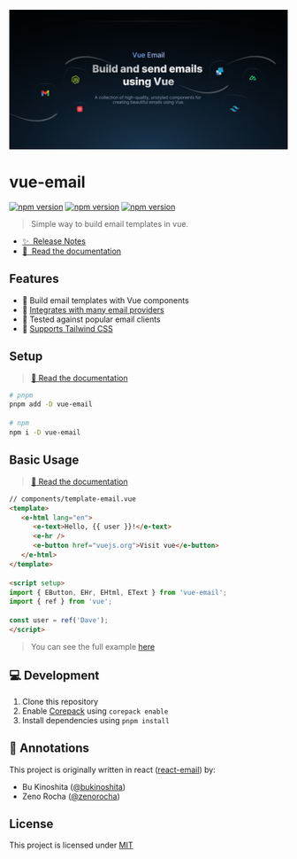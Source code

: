 [![vue-email](../../docs/public/og.png)](https://vue-email.vercel.app)

# vue-email

[![npm version](https://img.shields.io/npm/v/vue-email?color=3492a3&label=)](https://www.npmjs.com/package/vue-email)
[![npm version](https://img.shields.io/npm/dm/vue-email.svg?style=flat&colorA=18181B&colorB=3492a3&label=Downloads)](https://www.npmjs.com/package/vue-email)
[![npm version](https://img.shields.io/npm/l/vue-email.svg?style=flat&colorA=18181B&colorB=3492a3)](https://github.com/Dave136/vue-email/blob/main/LICENSE)

> Simple way to build email templates in vue.

- [✨ &nbsp;Release Notes](https://github.com/Dave136/vue-email/releases)
- [📖 &nbsp;Read the documentation](https://vue-email.vercel.app)

## Features

- 🧩 Build email templates with Vue components
- 📨 [Integrates with many email providers](https://vue-email.vercel.app/integrations/nodemailer.html)
- 🧪 Tested against popular email clients
- 🎨 [Supports Tailwind CSS](https://vue-email.vercel.app/components/tailwind.html)

## Setup

> [📖 Read the documentation](https://vue-email.vercel.app)

```bash
# pnpm
pnpm add -D vue-email

# npm
npm i -D vue-email
```

## Basic Usage

> [📖 Read the documentation](https://vue-email.vercel.app)

```html
// components/template-email.vue
<template>
   <e-html lang="en">
      <e-text>Hello, {{ user }}!</e-text>
      <e-hr />
      <e-button href="vuejs.org">Visit vue</e-button>
   </e-html>
</template>

<script setup>
import { EButton, EHr, EHtml, EText } from 'vue-email';
import { ref } from 'vue';
   
const user = ref('Dave');
</script>
```
> You can see the full example [here](https://github.com/Dave136/vue-email/getting-started/setup.html)

## 💻 Development

1. Clone this repository
2. Enable [Corepack](https://github.com/nodejs/corepack) using `corepack enable`
3. Install dependencies using `pnpm install`

## 📝 Annotations

This project is originally written in react ([react-email](https://github.com/resendlabs/react-email)) by:

- Bu Kinoshita ([@bukinoshita](https://twitter.com/bukinoshita))
- Zeno Rocha ([@zenorocha](https://twitter.com/zenorocha))

## License

This project is licensed under [MIT](./LICENSE)

